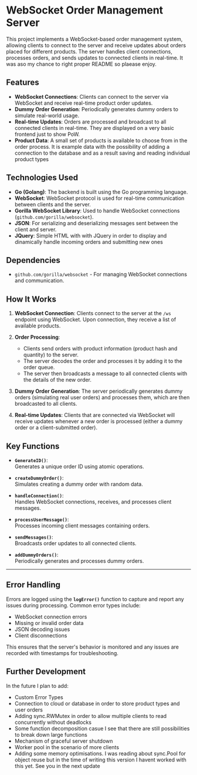 # WebSocket Order Management Server

This project implements a WebSocket-based order management system, allowing clients to connect to the server and receive updates about orders placed for different products. The server handles client connections, processes orders, and sends updates to connected clients in real-time. It was aso my chance to right proper README so plaease enjoy.

## Features
- **WebSocket Connections**: Clients can connect to the server via WebSocket and receive real-time product order updates.
- **Dummy Order Generation**: Periodically generates dummy orders to simulate real-world usage.
- **Real-time Updates**: Orders are processed and broadcast to all connected clients in real-time. They are displayed on a very basic frontend just to show PoW.
- **Product Data**: A small set of products is available to choose from in the order process. It is example data with the possibility of adding a connection to the database and as a result saving and reading individual product types

## Technologies Used
- **Go (Golang)**: The backend is built using the Go programming language.
- **WebSocket**: WebSocket protocol is used for real-time communication between clients and the server.
- **Gorilla WebSocket Library**: Used to handle WebSocket connections (`github.com/gorilla/websocket`).
- **JSON**: For serializing and deserializing messages sent between the client and server.
- **JQuery**: Simple HTML with with JQuery in order to display and dinamically handle incoming orders and submitting new ones

## Dependencies
- `github.com/gorilla/websocket` - For managing WebSocket connections and communication.

## How It Works

1. **WebSocket Connection**: 
   Clients connect to the server at the `/ws` endpoint using WebSocket. Upon connection, they receive a list of available products.

2. **Order Processing**: 
   - Clients send orders with product information (product hash and quantity) to the server.
   - The server decodes the order and processes it by adding it to the order queue.
   - The server then broadcasts a message to all connected clients with the details of the new order.

3. **Dummy Order Generation**: 
   The server periodically generates dummy orders (simulating real user orders) and processes them, which are then broadcasted to all clients.

4. **Real-time Updates**: 
   Clients that are connected via WebSocket will receive updates whenever a new order is processed (either a dummy order or a client-submitted order).

## Key Functions

- **`GenerateID()`**:  
  Generates a unique order ID using atomic operations.

- **`createDummyOrder()`**:  
  Simulates creating a dummy order with random data.

- **`handleConnection()`**:  
  Handles WebSocket connections, receives, and processes client messages.

- **`processUserMessage()`**:  
  Processes incoming client messages containing orders.

- **`sendMessages()`**:  
  Broadcasts order updates to all connected clients.

- **`addDummyOrders()`**:  
  Periodically generates and processes dummy orders.

---

## Error Handling

Errors are logged using the **`logError()`** function to capture and report any issues during processing. Common error types include:

- WebSocket connection errors
- Missing or invalid order data
- JSON decoding issues
- Client disconnections

This ensures that the server's behavior is monitored and any issues are recorded with timestamps for troubleshooting.

## Further Development

In the future I plan to add: 
- Custom Error Types
- Connection to cloud or database in order to store product types and user orders
- Adding sync.RWMutex in order to allow multiple clients to read concurrently without deadlocks
- Some function decomposition casue I see that there are still possibilities to break down large functions
- Mechanism of graceful server shutdown
- Worker pool in the scenario of more clients
- Adding some memory optimisations. I was reading about sync.Pool for object reuse but in the time of writing this version I havent worked with this yet. See you in the next update
